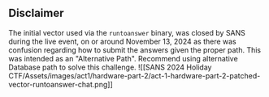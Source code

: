 ## Disclaimer
The initial vector used via the `runtoanswer` binary, was closed by SANS during the live event, on or around November 13, 2024 as there was confusion regarding how to submit the answers given the proper path. This was intended as an "Alternative Path". Recommend using alternative Database path to solve this challenge. 
![[SANS 2024 Holiday CTF/Assets/images/act1/hardware-part-2/act-1-hardware-part-2-patched-vector-runtoanswer-chat.png]]